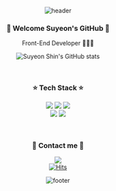 <div align="center">
            
![header](https://capsule-render.vercel.app/api?type=wave&color=auto&height=300&section=header)
</div>
<h3 align="center"> 🧸 Welcome Suyeon's GitHub 🧸 </h3>
<p align="center"> Front-End Developer 👩🏻‍💻 </p>

<div align="center">
            
![Suyeon Shin's GitHub stats](https://github-readme-stats.vercel.app/api?username=suyeonii99&&show_icons=true&theme=cobalt)
</div><br>
<h3 align="center"> ⭐ Tech Stack ⭐ </h3>
<p align="center">
<img src="https://img.shields.io/badge/HTML5-E6B91E?style=flat-square&logo=HTML5&logoColor=white"/>
<img src="https://img.shields.io/badge/CSS-6DB33F?style=flat-square&logo=css&logoColor=white"/>
<img src="https://img.shields.io/badge/Javascript-6DB33F?style=flat-square&logo=javascript&logoColor=white"/><br>
<img src="https://img.shields.io/badge/React-F80000?style=flat-square&logo=react&logoColor=white"/>
<img src="https://img.shields.io/badge/Python-E6B91E?style=flat-square&logo=MySql&logoColor=white"/>
</p> <br>


<h3 align="center"> 🐰 Contact me 🐰 </h3>
<div align="center">

  
<a href="mailto:shinsuyeon0424@gmail.com" target="_blank"><img src="https://img.shields.io/badge/-Gmail-EA4335?style=flat-square&logo=Gmail&logoColor=white"/></a><br>
[![Hits](https://hits.seeyoufarm.com/api/count/incr/badge.svg?url=https%3A%2F%2Fgithub.com%2Fsuyeonii99%2Fhit-counter&count_bg=%23454A41&title_bg=%23D32A6C&icon=&icon_color=%23E7E7E7&title=hits&edge_flat=false)](https://hits.seeyoufarm.com)

</div>

<div align="center">
            
![footer](https://capsule-render.vercel.app/api?type=wave&color=auto&height=200&section=footer)
</div>


<!--
**suyeonii99/suyeonii99** is a ✨ _special_ ✨ repository because its `README.md` (this file) appears on your GitHub profile.

Here are some ideas to get you started:

- 🔭 I’m currently working on ...
- 🌱 I’m currently learning ...
- 👯 I’m looking to collaborate on ...
- 🤔 I’m looking for help with ...
- 💬 Ask me about ...
- 📫 How to reach me: ...
- 😄 Pronouns: ...
- ⚡ Fun fact: ...
-->

